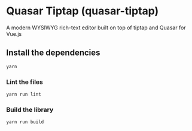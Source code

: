 # Quasar Tiptap (quasar-tiptap)

A modern WYSIWYG rich-text editor built on top of tiptap and Quasar for Vue.js

## Install the dependencies
```bash
yarn
```

### Lint the files
```bash
yarn run lint
```

### Build the library
```bash
yarn run build
```

